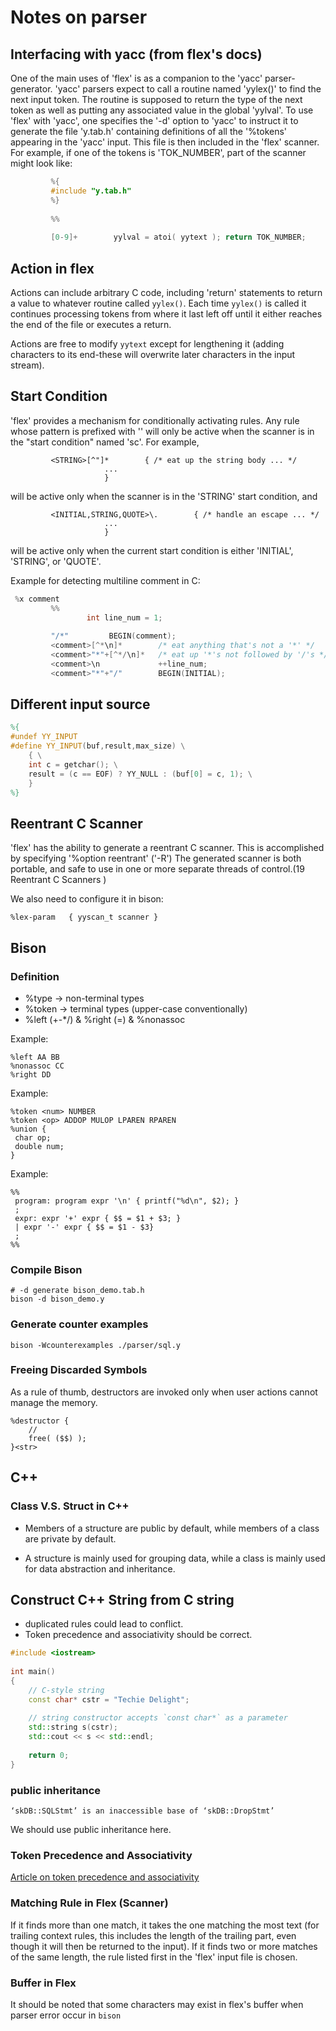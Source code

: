 # Notes on parser

## Interfacing with yacc (from flex's docs)

One of the main uses of 'flex' is as a companion to the 'yacc'
parser-generator.  'yacc' parsers expect to call a routine named
'yylex()' to find the next input token. The routine is supposed to
return the type of the next token as well as putting any associated
value in the global 'yylval'. To use 'flex' with 'yacc', one specifies
the '-d' option to 'yacc' to instruct it to generate the file 'y.tab.h'
containing definitions of all the '%tokens' appearing in the 'yacc'
input. This file is then included in the 'flex' scanner. For example,
if one of the tokens is 'TOK_NUMBER', part of the scanner might look
like:

```lex
         %{
         #include "y.tab.h"
         %}
     
         %%
     
         [0-9]+        yylval = atoi( yytext ); return TOK_NUMBER;
```

## Action in flex

Actions can include arbitrary C code, including 'return' statements
to return a value to whatever routine called `yylex()`. Each time
`yylex()` is called it continues processing tokens from where it last
left off until it either reaches the end of the file or executes a
return.

Actions are free to modify `yytext` except for lengthening it (adding
characters to its end-these will overwrite later characters in the input
stream).

## Start Condition

'flex' provides a mechanism for conditionally activating rules. Any
rule whose pattern is prefixed with '<sc>' will only be active when the
scanner is in the "start condition" named 'sc'. For example,

```
         <STRING>[^"]*        { /* eat up the string body ... */
                     ...
                     }
```

will be active only when the scanner is in the 'STRING' start
condition, and

```
         <INITIAL,STRING,QUOTE>\.        { /* handle an escape ... */
                     ...
                     } 
```

will be active only when the current start condition is either
'INITIAL', 'STRING', or 'QUOTE'.

Example for detecting multiline comment in C:

```lex
 %x comment
         %%
                 int line_num = 1;
     
         "/*"         BEGIN(comment);
         <comment>[^*\n]*        /* eat anything that's not a '*' */
         <comment>"*"+[^*/\n]*   /* eat up '*'s not followed by '/'s */
         <comment>\n             ++line_num;
         <comment>"*"+"/"        BEGIN(INITIAL);
```

## Different input source

```flex
%{
#undef YY_INPUT
#define YY_INPUT(buf,result,max_size) \
    { \
    int c = getchar(); \
    result = (c == EOF) ? YY_NULL : (buf[0] = c, 1); \
    }
%}
```

## Reentrant C Scanner

'flex' has the ability to generate a reentrant C scanner. This is
accomplished by specifying '%option reentrant' ('-R') The generated
scanner is both portable, and safe to use in one or more separate
threads of control.(19 Reentrant C Scanners
)

We also need to configure it in bison:

```bison
%lex-param   { yyscan_t scanner }
```

## Bison

### Definition

+ %type -> non-terminal types
+ %token -> terminal types (upper-case conventionally)
+ %left (+-*/) & %right (=) & %nonassoc

Example:

```bison
%left AA BB
%nonassoc CC
%right DD
```

Example:

```bison
%token <num> NUMBER
%token <op> ADDOP MULOP LPAREN RPAREN
%union {
 char op;
 double num;
}
```


Example:

```bison
%%
 program: program expr '\n' { printf("%d\n", $2); }
 ;
 expr: expr '+' expr { $$ = $1 + $3; }
 | expr '-' expr { $$ = $1 - $3}
 ;
%%
```


### Compile Bison

```shell
# -d generate bison_demo.tab.h
bison -d bison_demo.y
```

### Generate counter examples

```shell
bison -Wcounterexamples ./parser/sql.y 
```

### Freeing Discarded Symbols

As a rule of thumb, destructors are invoked only when user actions cannot manage the memory.

```bison
%destructor {
    //
    free( ($$) );
}<str>
```

## C++

### Class V.S. Struct in C++

+ Members of a structure are public by default, while members of a class are private by default.

+ A structure is mainly used for grouping data, while a class is mainly used for data abstraction and inheritance.

## Construct C++ String from C string

+ duplicated rules could lead to conflict.
+ Token precedence and associativity should be correct.

```c++
#include <iostream>
 
int main()
{
    // C-style string
    const char* cstr = "Techie Delight";
 
    // string constructor accepts `const char*` as a parameter
    std::string s(cstr);
    std::cout << s << std::endl;
 
    return 0;
}
```

### public inheritance

```shell
‘skDB::SQLStmt’ is an inaccessible base of ‘skDB::DropStmt’
```

We should use public inheritance here.

### Token Precedence and Associativity

[Article on token precedence and associativity ](https://cloud.tencent.com/developer/article/2190364)

### Matching Rule in Flex (Scanner)

If it finds more than one match, it takes the one matching the most text (for trailing context
rules, this includes the length of the trailing part, even though it
will then be returned to the input). If it finds two or more matches of
the same length, the rule listed first in the 'flex' input file is
chosen.

### Buffer in Flex

It should be noted that some characters may exist in flex's buffer when parser error occur in `bison`

